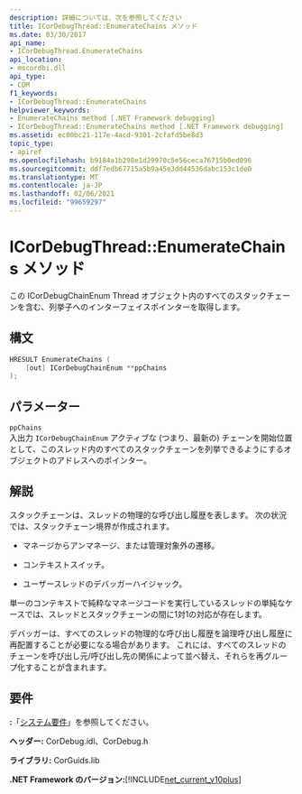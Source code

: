 ```yaml
---
description: 詳細については、次を参照してください
title: ICorDebugThread::EnumerateChains メソッド
ms.date: 03/30/2017
api_name:
- ICorDebugThread.EnumerateChains
api_location:
- mscordbi.dll
api_type:
- COM
f1_keywords:
- ICorDebugThread::EnumerateChains
helpviewer_keywords:
- EnumerateChains method [.NET Framework debugging]
- ICorDebugThread::EnumerateChains method [.NET Framework debugging]
ms.assetid: ec00bc21-117e-4acd-9301-2cfafd5be8d3
topic_type:
- apiref
ms.openlocfilehash: b9184a1b298e1d29970c5e56ceca76715b0ed096
ms.sourcegitcommit: ddf7edb67715a5b9a45e3dd44536dabc153c1de0
ms.translationtype: MT
ms.contentlocale: ja-JP
ms.lasthandoff: 02/06/2021
ms.locfileid: "99659297"
---
```

# <a name="icordebugthreadenumeratechains-method"></a>ICorDebugThread::EnumerateChains メソッド

この ICorDebugChainEnum Thread オブジェクト内のすべてのスタックチェーンを含む、列挙子へのインターフェイスポインターを取得します。  
  
## <a name="syntax"></a>構文  
  
```cpp  
HRESULT EnumerateChains (  
    [out] ICorDebugChainEnum **ppChains  
);  
```  
  
## <a name="parameters"></a>パラメーター  

 `ppChains`  
 入出力 `ICorDebugChainEnum` アクティブな (つまり、最新の) チェーンを開始位置として、このスレッド内のすべてのスタックチェーンを列挙できるようにするオブジェクトのアドレスへのポインター。  
  
## <a name="remarks"></a>解説  

 スタックチェーンは、スレッドの物理的な呼び出し履歴を表します。 次の状況では、スタックチェーン境界が作成されます。  
  
- マネージからアンマネージ、または管理対象外の遷移。  
  
- コンテキストスイッチ。  
  
- ユーザースレッドのデバッガーハイジャック。  
  
 単一のコンテキストで純粋なマネージコードを実行しているスレッドの単純なケースでは、スレッドとスタックチェーンの間に1対1の対応が存在します。  
  
 デバッガーは、すべてのスレッドの物理的な呼び出し履歴を論理呼び出し履歴に再配置することが必要になる場合があります。 これには、すべてのスレッドのチェーンを呼び出し元/呼び出し先の関係によって並べ替え、それらを再グループ化することが含まれます。  
  
## <a name="requirements"></a>要件  

 **:**「[システム要件](../../get-started/system-requirements.md)」を参照してください。  
  
 **ヘッダー:** CorDebug.idl、CorDebug.h  
  
 **ライブラリ:** CorGuids.lib  
  
 **.NET Framework のバージョン:**[!INCLUDE[net_current_v10plus](../../../../includes/net-current-v10plus-md.md)]
